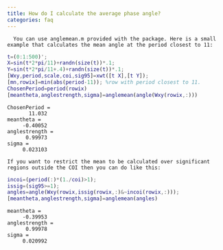 ```yaml
---
title: How do I calculate the average phase angle?
categories: faq
---
```

      You can use anglemean.m provided with the package. Here is a small example that calculates the mean angle at the period closest to 11:

```matlab
t=(0:1:500)';
X=sin(t*2*pi/11)+randn(size(t))*.1;
Y=sin(t*2*pi/11+.4)+randn(size(t))*.1;
[Wxy,period,scale,coi,sig95]=xwt([t X],[t Y]);
[mn,rowix]=min(abs(period-11)); %row with period closest to 11.
ChosenPeriod=period(rowix)
[meantheta,anglestrength,sigma]=anglemean(angle(Wxy(rowix,:)))
```

```
ChosenPeriod =
       11.032
meantheta =
     -0.40052
anglestrength =
      0.99973
sigma =
     0.023103

```
    If you want to restrict the mean to be calculated over significant regions outside the COI then you can do like this:

```matlab
incoi=(period(:)*(1./coi)>1);
issig=(sig95>=1);
angles=angle(Wxy(rowix,issig(rowix,:)&~incoi(rowix,:)));
[meantheta,anglestrength,sigma]=anglemean(angles)
```

```
meantheta =
     -0.39953
anglestrength =
      0.99978
sigma =
     0.020992

```
    